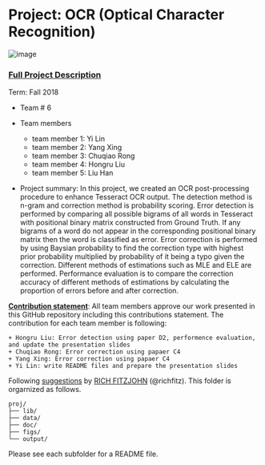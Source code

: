 # Project: OCR (Optical Character Recognition) 

![image](figs/intro.png)

### [Full Project Description](doc/project4_desc.md)

Term: Fall 2018

+ Team # 6
+ Team members
	+ team member 1: Yi Lin
	+ team member 2: Yang Xing
	+ team member 3: Chuqiao Rong
	+ team member 4: Hongru Liu
	+ team member 5: Liu Han

+ Project summary: In this project, we created an OCR post-processing procedure to enhance Tesseract OCR output. The detection method is n-gram and correction method is probability scoring. 
Error detection is performed by comparing all possible bigrams of all words in Tesseract with positional binary matrix constructed from Ground Truth. If any bigrams of a word do not appear in the corresponding positional binary matrix then the word is classified as error. 
Error correction is performed by using Baysian probability to find the correction type with highest prior probability multiplied by probability of it being a typo given the correction. Different methods of estimations such as MLE and ELE are performed. 
Performance evaluation is to compare the correction accuracy of different methods of estimations by calculating the proportion of errors before and after correction.
	
[**Contribution statement**](doc/a_note_on_contributions.md): All team members approve our work presented in this GitHub repository including this contributions statement. The contribution for each team member is following:

	+ Hongru Liu: Error detection using paper D2, performence evaluation, and update the presentation slides
	+ Chuqiao Rong: Error correction using papaer C4
	+ Yang Xing: Error correction using papaer C4
	+ Yi Lin: write README files and prepare the presentation slides

Following [suggestions](http://nicercode.github.io/blog/2013-04-05-projects/) by [RICH FITZJOHN](http://nicercode.github.io/about/#Team) (@richfitz). This folder is orgarnized as follows.

```
proj/
├── lib/
├── data/
├── doc/
├── figs/
└── output/
```

Please see each subfolder for a README file.
